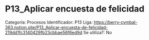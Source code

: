 # P13_Aplicar encuesta de felicidad

Categoría: Procesos
Identificador: P13
Liga: https://berry-cymbal-363.notion.site/P13_Aplicar-encuesta-de-felicidad-219dd1fc3140429fb23cbbae56f6ed9d
Se utiliza?: No